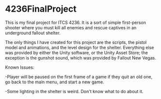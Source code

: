# 4236FinalProject

This is my final project for ITCS 4236. It is a sort of simple first-person shooter where you must kill all enemies and rescue captives in an underground fallout shelter.

The only things I have created for this project are the scripts, the pistol model and animations, and the level design for the shelter. Everything else was provided by either
the Unity software, or the Unity Asset Store; the exception is the gunshot sound, which was provided by Fallout New Vegas.

Known Issues: 

-Player will be paused on the first frame of a game if they quit an old one, go back to the main menu, and start a new game.

-Some lighting in the shelter is weird. Don't know what to do about it.
